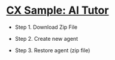# [CX Sample: AI Tutor](https://github.com/nasaspaceappspuravida/DF-AI-TUTOR) 

- Step 1. Download Zip File

- Step 2. Create new agent

- Step 3. Restore agent (zip file)

